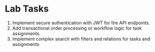 # Lab Tasks

1. Implement secure authentication with JWT for the API endpoints.
2. Add transactional order processing or workflow logic for task assignments.
3. Implement complex search with filters and relations for tasks and assignments.
